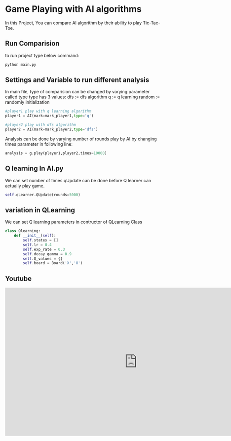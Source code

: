 # Game Playing with AI algorithms
In this Project, You can compare AI algorithm by their ability to play Tic-Tac-Toe.

## Run Comparision
to run project type below command:
```bash
python main.py
```

## Settings and Variable to run different analysis
In main file, type of comparision can be changed by varying parameter called type
type has 3 values:
dfs := dfs algorithm
q := q learning
random := randomly initialization 
```python
#player1 play with q learning algorithm 
player1 = AI(mark=mark_player1,type='q')

#player2 play with dfs algorithm
player2 = AI(mark=mark_player2,type='dfs')

```


Analysis can be done by varying number of rounds play by AI by changing times parameter in following line:

```python
analysis = g.play(player1,player2,times=10000)
```

## Q learning In AI.py
We can set number of times qUpdate can be done before Q learner can actually play game.

```python
self.qLearner.QUpdate(rounds=5000)
```

## variation in QLearning
We can set Q learning parameters in contructor of QLearning Class

```python
class Qlearning:
    def __init__(self):
        self.states = []
        self.lr = 0.4
        self.exp_rate = 0.3
        self.decay_gamma = 0.9
        self.Q_values = {}
        self.board = Board('X','O')
```

## Youtube
<iframe width="853" height="480" src="https://www.youtube.com/embed/hQU9H_T-kPw" frameborder="0" allow="accelerometer; autoplay; encrypted-media; gyroscope; picture-in-picture" allowfullscreen></iframe>
